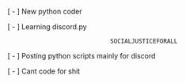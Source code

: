 [ - ] New python coder 

[ - ] Learning discord.py

                                 SOCIALJUSTICEFORALL

[ - ] Posting python scripts mainly for discord

[ - ] Cant code for shit
